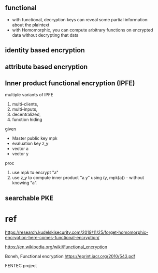 

## functional 

* with functional, decryption keys can reveal some partial information about the plaintext 
* with Homomorphic, you can compute arbitrary functions on encrypted data without decrypting that data

## identity based encryption

## attribute based encryption

## Inner product functional encryption (IPFE) 

multiple variants of IPFE 
1. multi-clients, 
2. multi-inputs, 
3. decentralized, 
4. function hiding

given
* Master public key mpk
* evaluation key z_y
* vector a
* vector y

proc
1. use mpk to encrypt "a"
2. use z_y to compute inner product "a.y" using (y, mpk(a)) - without knowing "a".

## searchable PKE

# ref

https://research.kudelskisecurity.com/2019/11/25/forget-homomorphic-encryption-here-comes-functional-encryption/

https://en.wikipedia.org/wiki/Functional_encryption

Boneh, Functional encryption https://eprint.iacr.org/2010/543.pdf

FENTEC project
